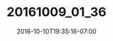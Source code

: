 ---
title: "20161009_01_36"
date: 2016-10-10T19:35:16-07:00
draft: false
location: North Cascades, WA
img_url: https://d17enza3bfujl8.cloudfront.net/20161009_01_36.jpg
original_fn: ""
tags:
- North Cascades, WA
- on-the-road

---